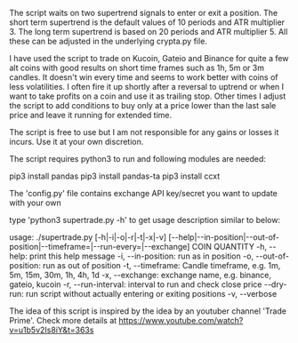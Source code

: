 The script waits on two supertrend signals to enter or exit a position. The short term supertrend is the default values of 10 periods and ATR multiplier 3. The long term supertrend is based on 20 periods and ATR multiplier 5. All these can be adjusted in the underlying crypta.py file.

I have used the script to trade on Kucoin, Gateio and Binance for quite a few alt coins with good results on short time frames such as 1h, 5m or 3m candles. It doesn't win every time and seems to work better with coins of less volatilities. I often fire it up shortly after a reversal to uptrend or when I want to take profits on a coin and use it as trailing stop. Other times I adjust the script to add conditions to buy only at a price lower than the last sale price and leave it running for extended time. 

The script is free to use but I am not responsible for any gains or losses it incurs. Use it at your own discretion.

The script requires python3 to run and following modules are needed:

pip3 install pandas
pip3 install pandas-ta
pip3 install ccxt

The 'config.py' file contains exchange API key/secret you want to update with your own 

type 'python3 supertrade.py -h' to get usage description similar to below:

usage: ./supertrade.py [-h|-i|-o|-r|-t|-x|-v] [--help|--in-position|--out-of-position|--timeframe=|--run-every=|--exchange] COIN QUANTITY
        -h, --help: print this help message
        -i, --in-position: run as in position
        -o, --out-of-position: run as out of position
        -t, --timeframe: Candle timeframe, e.g. 1m, 5m, 15m, 30m, 1h, 4h, 1d
        -x, --exchange: exchange name, e.g. binance, gateio, kucoin
        -r, --run-interval: interval to run and check close price 
        --dry-run: run script without actually entering or exiting positions
        -v, --verbose 

The idea of this script is inspired by the idea by an youtuber channel 'Trade Prime'. Check more details at https://www.youtube.com/watch?v=u1b5v2Is8iY&t=363s

